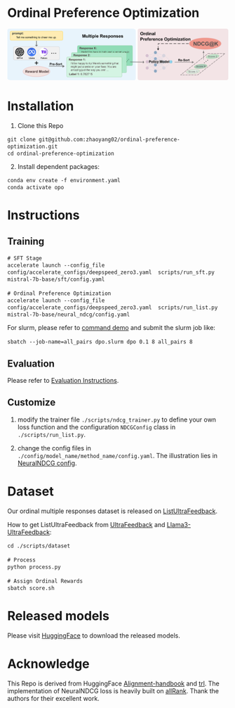 # Ordinal Preference Optimization
![ill](./assets/illustration.png)

# Installation
1. Clone this Repo
```
git clone git@github.com:zhaoyang02/ordinal-preference-optimization.git
cd ordinal-preference-optimization
```

2. Install dependent packages:
```
conda env create -f environment.yaml
conda activate opo
```

# Instructions
## Training
```
# SFT Stage
accelerate launch --config_file config/accelerate_configs/deepspeed_zero3.yaml  scripts/run_sft.py mistral-7b-base/sft/config.yaml 

# Ordinal Preference Optimization
accelerate launch --config_file config/accelerate_configs/deepspeed_zero3.yaml  scripts/run_list.py mistral-7b-base/neural_ndcg/config.yaml 
```

For slurm, please refer to [command demo](./commands/mistral-7b-base/commands.sh) and submit the slurm job like:

`sbatch --job-name=all_pairs dpo.slurm dpo 0.1 8 all_pairs 8`

## Evaluation
Please refer to [Evaluation Instructions](./eval/README.md).

## Customize
1. modify the trainer file `./scripts/ndcg_trainer.py` to define your own loss function and the configuration `NDCGConfig` class in `./scripts/run_list.py`.

2. change the config files in `./config/model_name/method_name/config.yaml`. The illustration lies in [NeuralNDCG config](./config/mistral-7b-base/neural_ndcg/config.yaml).

# Dataset
Our ordinal multiple responses dataset is released on [ListUltraFeedback](https://huggingface.co/datasets/OPO-alignment/ListUltraFeedback).

How to get ListUltraFeedback from [UltraFeedback](https://huggingface.co/datasets/openbmb/UltraFeedback) and [Llama3-UltraFeedback](https://huggingface.co/datasets/princeton-nlp/llama3-ultrafeedback-armorm):

```
cd ./scripts/dataset

# Process
python process.py

# Assign Ordinal Rewards
sbatch score.sh
```

# Released models
Please visit [HuggingFace](https://huggingface.co/yangzhao02) to download the released models.

# Acknowledge
This Repo is derived from HuggingFace [Alignment-handbook](https://github.com/huggingface/alignment-handbook) and [trl](https://github.com/huggingface/trl). The implementation of NeuralNDCG loss is heavily built on [allRank](https://github.com/allegro/allRank). Thank the authors for their excellent work.